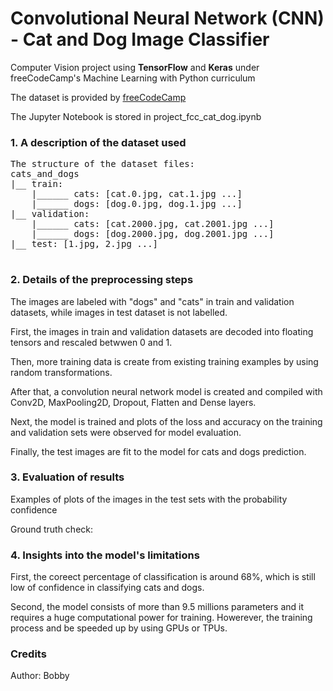 # Convolutional Neural Network (CNN) - Cat and Dog Image Classifier
Computer Vision project using **TensorFlow** and **Keras** under freeCodeCamp's Machine Learning with Python curriculum

The dataset is provided by [freeCodeCamp](https://cdn.freecodecamp.org/project-data/cats-and-dogs/cats_and_dogs.zip)

The Jupyter Notebook is stored in project_fcc_cat_dog.ipynb


### 1. A description of the dataset used

<pre>
The structure of the dataset files:
cats_and_dogs
|__ train:
    |______ cats: [cat.0.jpg, cat.1.jpg ...]
    |______ dogs: [dog.0.jpg, dog.1.jpg ...]
|__ validation:
    |______ cats: [cat.2000.jpg, cat.2001.jpg ...]
    |______ dogs: [dog.2000.jpg, dog.2001.jpg ...]
|__ test: [1.jpg, 2.jpg ...]<br>
</pre>

### 2. Details of the preprocessing steps

The images are labeled with "dogs" and "cats" in train and validation datasets, while images in test dataset is not labelled.

First, the images in train and validation datasets are decoded into floating tensors and rescaled betwwen 0 and 1.

Then, more training data is create from existing training examples by using random transformations.

After that, a convolution neural network model is created and compiled with Conv2D, MaxPooling2D, Dropout, Flatten and Dense layers.

Next, the model is trained and plots of the loss and accuracy on the training and validation sets were observed for model evaluation.

Finally, the test images are fit to the model for cats and dogs prediction.

  
### 3. Evaluation of results

Examples of plots of the images in the test sets with the probability confidence

Ground truth check:

  
### 4. Insights into the model's limitations

First, the coreect percentage of classification is around 68%, which is still low of confidence in classifying cats and dogs.

Second, the model consists of more than 9.5 millions parameters and it requires a huge computational power for training. Howerever, the training process and be speeded up by using GPUs or TPUs.

  
### Credits 

Author: Bobby
